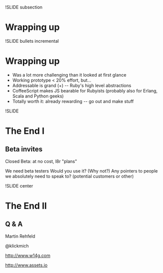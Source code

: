 !SLIDE subsection
# Wrapping up

!SLIDE bullets incremental
# Wrapping up
* Was a lot more challenging than it looked at first glance
* Working prototype < 20% effort, but...
* Addressable is grand (+) -- Ruby's high level abstractions
* CoffeeScript makes JS bearable for Rubyists (probably also for Erlang, Scala
  and Python geeks)
* Totally worth it: already rewarding -- go out and make stuff

!SLIDE
# The End I
## Beta invites

<p class="notes">
Closed Beta: at no cost, l8r "plans"

We need beta testers
Would you use it? (Why not?)
Any pointers to people we absolutely need to speak to? (potential customers or
other)
</p>

!SLIDE center
# The End II
## Q & A
Martin Rehfeld

@klickmich

<http://www.w14g.com>

<http://www.assets.io>
